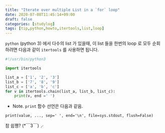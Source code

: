 ```yaml
---
title: "Iterate over multiple List in a `for` loop"
date: 2020-07-08T11:45:14+09:00
draft: false
categories: [studylog]
tags: [tip,python,howto,itertools,list,loop]
---
```


`python` (python 3) 에서 다수의 list 가 있을때, 이 list 들을 한번의 loop 로 모두 순회하려면 다음과 같이 `itertools` 를 사용하면 됩니다.

```py
#!/usr/bin/python3

import itertools

list_a = ['1', '2', '3']
list_b = ['7', '8', '9']
list_c = ['a', 'b', 'c']
for v in itertools.chain(list_a, list_b, list_c):
    print(v, end =' ')
```

* Note. `print` 함수 선언은 다음과 같음.

```py:print 시 라인끝 처리를 공백(' ') 으로 대체하여 출력하도록 처리함.
print(value, ..., sep=' ', end='\n', file=sys.stdout, flush=False)
```

참 쉽쪙? (*￣3￣)╭